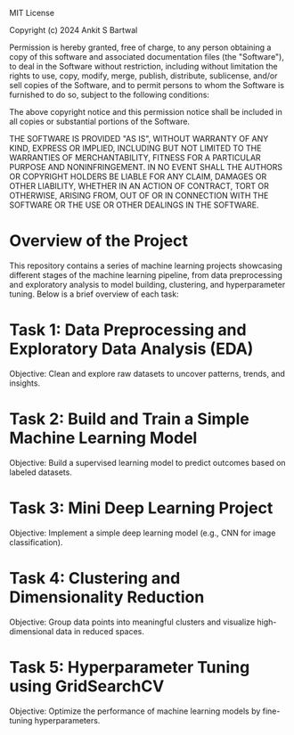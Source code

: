 MIT License

Copyright (c) 2024 Ankit S Bartwal

Permission is hereby granted, free of charge, to any person obtaining a copy
of this software and associated documentation files (the "Software"), to deal
in the Software without restriction, including without limitation the rights
to use, copy, modify, merge, publish, distribute, sublicense, and/or sell
copies of the Software, and to permit persons to whom the Software is
furnished to do so, subject to the following conditions:

The above copyright notice and this permission notice shall be included in all
copies or substantial portions of the Software.

THE SOFTWARE IS PROVIDED "AS IS", WITHOUT WARRANTY OF ANY KIND, EXPRESS OR
IMPLIED, INCLUDING BUT NOT LIMITED TO THE WARRANTIES OF MERCHANTABILITY,
FITNESS FOR A PARTICULAR PURPOSE AND NONINFRINGEMENT. IN NO EVENT SHALL THE
AUTHORS OR COPYRIGHT HOLDERS BE LIABLE FOR ANY CLAIM, DAMAGES OR OTHER
LIABILITY, WHETHER IN AN ACTION OF CONTRACT, TORT OR OTHERWISE, ARISING FROM,
OUT OF OR IN CONNECTION WITH THE SOFTWARE OR THE USE OR OTHER DEALINGS IN THE
SOFTWARE.

# Overview of the Project
  This repository contains a series of machine learning projects showcasing different stages of the machine learning pipeline, from data preprocessing and exploratory 
  analysis to model building, clustering, and hyperparameter tuning. 
  Below is a brief overview of each task:
  
# Task 1: Data Preprocessing and Exploratory Data Analysis (EDA)
  Objective: Clean and explore raw datasets to uncover patterns, trends, and insights.
# Task 2: Build and Train a Simple Machine Learning Model
  Objective: Build a supervised learning model to predict outcomes based on labeled datasets.
# Task 3: Mini Deep Learning Project
  Objective: Implement a simple deep learning model (e.g., CNN for image classification).
# Task 4: Clustering and Dimensionality Reduction
  Objective: Group data points into meaningful clusters and visualize high-dimensional data in reduced spaces.
# Task 5: Hyperparameter Tuning using GridSearchCV
  Objective: Optimize the performance of machine learning models by fine-tuning hyperparameters.

